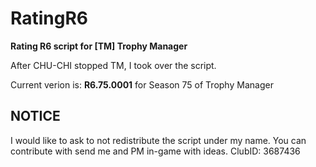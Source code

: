 # RatingR6
<b>Rating R6 script for [TM] Trophy Manager</b>

After CHU-CHI stopped TM, I took over the script.

Current verion is: <b>R6.75.0001</b> for Season 75 of Trophy Manager

## NOTICE ##
I would like to ask to not redistribute the script under my name. You can contribute with send me and PM in-game with ideas.
ClubID: 3687436

